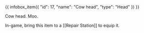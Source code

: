 {{ infobox_item({
	"id": 17,
	"name": "Cow head",
	"type": "Head"
}) }}

Cow head. Moo.

In-game, bring this item to a [[Repair Station]] to equip it.
